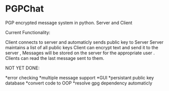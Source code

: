 PGPChat
=======

PGP encrypted message system in python. Server and Client


Current Functionality:

Client connects to server and automaticly sends public key to Server
Server maintains a list of all public keys 
Client can encrypt text and send it to the server , 
Messages will be stored on the server for the appropriate user . 
Clients can read the last message sent to them.

NOT YET DONE:

*error checking
*multiple message support
*GUI
*persistant public key database
*convert code to OOP
*resolve gpg dependency automaticly

